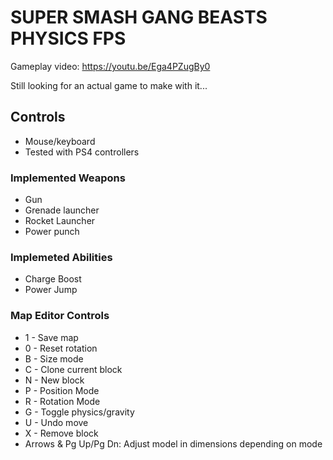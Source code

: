 # SUPER SMASH GANG BEASTS PHYSICS FPS

Gameplay video: https://youtu.be/Ega4PZugBy0

Still looking for an actual game to make with it...

## Controls
* Mouse/keyboard
* Tested with PS4 controllers


### Implemented Weapons
* Gun
* Grenade launcher
* Rocket Launcher
* Power punch


### Implemeted Abilities
* Charge Boost
* Power Jump


### Map Editor Controls
* 1 - Save map
* 0 - Reset rotation
* B - Size mode
* C - Clone current block
* N - New block
* P - Position Mode
* R - Rotation Mode
* G - Toggle physics/gravity
* U - Undo move
* X - Remove block
* Arrows & Pg Up/Pg Dn: Adjust model in dimensions depending on mode

